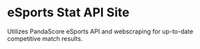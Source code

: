 # eSports Stat API Site

Utilizes PandaScore eSports API and webscraping for up-to-date competitive match results.
